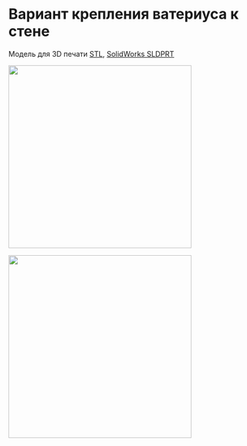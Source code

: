# Вариант крепления ватериуса к стене
Модель для 3D печати [STL](https://github.com/zinger76/report-ok/blob/master/wall-mount/waterius-wall-mount-v31_.stl),
[SolidWorks SLDPRT](https://github.com/zinger76/report-ok/blob/master/wall-mount/waterius-wall-mount-v31.SLDPRT)

<img src="https://github.com/zinger76/report-ok/blob/master/wall-mount/waterius-wall-mount-01.jpg"
data-canonical-src="https://github.com/zinger76/report-ok/blob/master/wall-mount/waterius-wall-mount-01.jpg" width="360"/>

<img src="https://github.com/zinger76/report-ok/blob/master/wall-mount/waterius-wall-mount-02.jpg"
data-canonical-src="https://github.com/zinger76/report-ok/blob/master/wall-mount/waterius-wall-mount-02.jpg" width="360"/>
